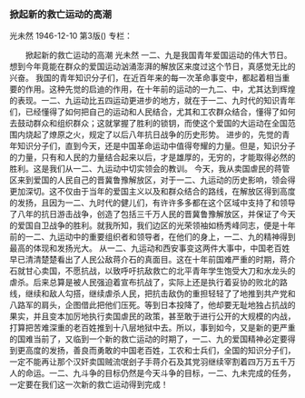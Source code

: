 ### 掀起新的救亡运动的高潮
光未然
1946-12-10
第3版()
专栏：

　　掀起新的救亡运动的高潮
    光未然
    一二、九是我国青年爱国运动的伟大节日。想到今年竟能在群众的爱国运动汹涌澎湃的解放区来度过这个节日，真感觉无比的兴奋。
    我国的青年知识分子们，在近百年来的每一次革命事变中，都起着相当重要的作用。这种先觉的启迪的作用，在十年前的运动的一九二、中，尤其达到辉煌的表现。一二、九运动比五四运动更进步的地方，就在于一二、九时代的知识青年们，已经懂得了如何把自己的运动和人民结合，尤其和工农群众结合，懂得了如何去鼓动群众和组织群众；这就掌握了胜利的锁钥，而使这个爱国的大运动在全国范围内烧起了燎原之火，规定了以后八年抗日战争的历史形势。
    进步的，先觉的青年知识分子们，直到今天，还是中国革命运动中值得夸耀的力量。但是，知识分子的力量，只有和人民的力量结合起来以后，才是雄厚的，无穷的，才能取得必然的胜利。这是我们从一二、九运动中切实领会的教训。
    今天，我从卖国虐民的蒋管区来到爱国的人民自己的晋冀鲁豫解放区，对于一二、九运动的历史影响，领会得更加深切。这不仅由于当年的爱国主义以及和群众结合的路线，在解放区得到高度的发扬，且因为一二、九时代的健儿们，有许许多多都在这个区域中支持了和领导了八年的抗日游击战争，创造了包括三千万人民的晋冀鲁豫解放区，并保证了今天的爱国自卫战争的胜利。就我所知，我们边区的光荣领袖如杨秀峰同志，便是十年前的一二、九运动中的重要组织者和领导者，在他们的身上，一二、九的精神得到最高的体现和发扬光大。
    从一二、九运动和西安事变这两件大事中，中国老百姓早已清清楚楚看出了人民公敌蒋介石的真面目。这在十年前国难严重的时期，蒋介石就甘心卖国，不愿抗战，以致呼吁抗敌救亡的北平青年学生饱受大刀和水龙头的虐杀。后来总算是被人民强迫着宣布抗战了，实际上还是执行着妥协的败北的路线，继续和敌人勾搭，继续虐杀人民，把抗击敌伪的重担轻轻了了地推到共产党和八路军的肩头，企图借此把他们压死。等到日本投降了，他却要无耻地独占抗战的果实，并且变本加厉地执行卖国虐民的政策，甚至敢于进行公开的大规模的内战，打算把苦难深重的老百姓推到十八层地狱中去。所以，事到如今，又是新的更严重的国难当前了，又临到一个新的救亡运动的时期了，一二、九的爱国精神必定要得到更高度的发扬，善良而勇敢的中国老百姓，工农和士兵们，全国的知识分子们，一定不能再让那个汉奸卖国贼流氓刽子手蒋介石及其党羽继续宰割着四万万五千万人的命运。一二、九斗争的目标仍然是今天斗争的目标，一二、九未完成的任务，一定要在我们这一次新的救亡运动得到完成！

